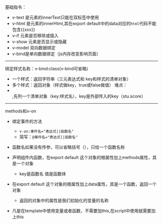 基础指令：
 * v-text 是元素的innerText只能在双标签中使用
 * v-html 是元素的innerHtml,其在export default中的data对应的`html`代码不能包含{{xxx}}
 * v-if   元素是否移除或插入
 * v-show 元素是否显示或隐藏
 * v-model 双向数据绑定
 * v-bind是单向数据绑定（js内存改变影响页面）
 
 --------------------------------------------------------------------------------------------------------------------------------------------
 绑定样式名称：v-bind:class(v-bind可省略)
 * 一个样式：返回字符串（三元表达式和   key和样式的清单对象）
 * 多个样式：返回对象（样式做key，true或false做值）
 难点：<li v-for="stu in stus" :class="{'A':'red','B':'green'}[stu.score]"></li>,先列一个清单对象（key:样式名），key是外部传入的key（stu.score）
  ------------------------------------------------------------------------------------------------------------------------------------------
 methods和v-on
 * 绑定事件的方法
   - `v-on:事件名="表达式||函数名"`
   - 简写：`@事件名="表达式||函数名"`
   
 * 函数名如果没有传参，可以省略括号（），只给一个函数名称
 * 声明组件内函数，在export default 这个对象的根属性加上methods属性，其是一个对象
   - key是函数名 值是函数体
 * 在export default 这个对象的根属性加上data属性，其是一个函数，返回一个对象
   - 返回的对象中的属性是我们初始化的变量的名称
 * 凡是在template中使用变量或者函数，不需要加this,在script中使用就需要加上this
